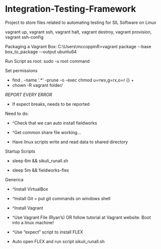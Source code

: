 # Integration-Testing-Framework
Project to store files related to automating testing for SIL Software on Linux

vagrant up, vagrant ssh, vagrant halt, vagrant destroy, vagrant provision, vagrant ssh-config

Packaging a Vagrant Box: 
C:\Users\mccoppinR>vagrant package --base box_to_package
--output ubuntu64

Run Script as root: sudo -u root command

Set permissions
* find . -name '.*' -prune -o -exec chmod u=rwx,g=rx,o=r {} +
* chown -R vagrant folder/

*REPORT EVERY ERROR*
* If expect breaks, needs to be reported


Need to do:
  * ^Check that we can auto install fieldworks

  * ^Get common share file working…

  * Have linux scripts write and read data to shared directory

Startup Scripts

  * sleep 6m && sikuli_runall.sh

  * sleep 5m && fieldworks-flex


Generica

  * ^Install VirtualBox

  * ^Install Git  =  put git commands on windows shell

  * ^Install Vagrant

  * ^Use Vagrant File (Ryan’s) OR follow tutorial at Vagrant website. Boot into a linux machine!

  * ^Use “expect” script to install FLEX

  * Auto open FLEX and run script sikuli_runall.sh

